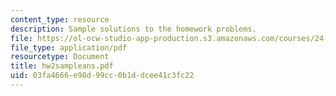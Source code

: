 ```yaml
---
content_type: resource
description: Sample solutions to the homework problems.
file: https://ol-ocw-studio-app-production.s3.amazonaws.com/courses/24-242-logic-ii-spring-2004/03fa4666e98d99cc0b1ddcee41c3fc22_hw2sampleans.pdf
file_type: application/pdf
resourcetype: Document
title: hw2sampleans.pdf
uid: 03fa4666-e98d-99cc-0b1d-dcee41c3fc22
---
```

